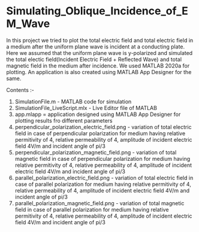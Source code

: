 # Simulating_Oblique_Incidence_of_EM_Wave
In this project we tried to plot the total electric field and total electric field in a medium after the uniform plane wave is incident at a conducting plate.
Here we assumed that the uniform plane wave is y-polarized and simulated the total electic field(Incident Electric Field + Reflected Wave) and total magnetic field in the medium
after incidence. We used MATLAB 2020a for plotting. An application is also created using MATLAB App Designer for the same.

Contents :-

1. SimulationFile.m - MATLAB code for simulation
2. SimulationFile_LiveScript.mlx - Live Editor file of MATLAB 
3. app.mlapp = application designed using MATLAB App Designer for plotting results fro different parameters
4. perpendicular_polarization_electric_field.png - variation of total electric field in case of perpendicular polarization for medium having relative permitivity of 4, relative permeability of 4, amplitude of incident electric field 4V/m and incident angle of pi/3
5. perpendicular_polarization_magnetic_field.png - variation of total magnetic field in case of perpendicular polarization for medium having relative permitivity of 4, relative permeability of 4, amplitude of incident electric field 4V/m and incident angle of pi/3
6. parallel_polarization_electric_field.png - variation of total electric field in case of parallel polarization for medium having relative permitivity of 4, relative permeability of 4, amplitude of incident electric field 4V/m and incident angle of pi/3
7. parallel_polarization_magnetic_field.png - variation of total magnetic field in case of parallel polarization for medium having relative permitivity of 4, relative permeability of 4, amplitude of incident electric field 4V/m and incident angle of pi/3

				
				
